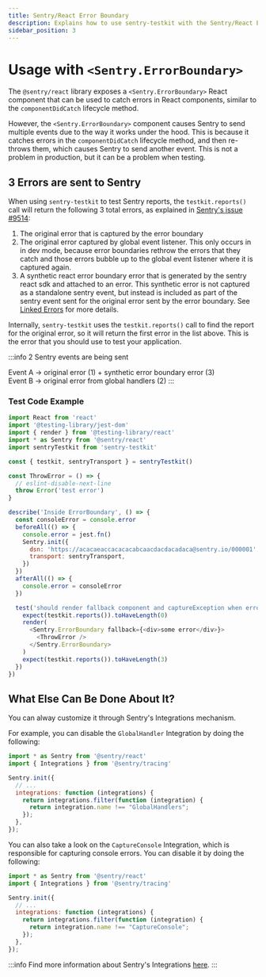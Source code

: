 ```yaml
---
title: Sentry/React Error Boundary
description: Explains how to use sentry-testkit with the Sentry/React Error Boundary
sidebar_position: 3
---
```


# Usage with `<Sentry.ErrorBoundary>`

The `@sentry/react` library exposes a `<Sentry.ErrorBoundary>` React component that can be used to catch errors in React components, similar to the `componentDidCatch` lifecycle method.

However, the `<Sentry.ErrorBoundary>` component causes Sentry to send multiple events due to the way it works under the hood. This is because it catches errors in the `componentDidCatch` lifecycle method, and then re-throws them, which causes Sentry to send another event. This is not a problem in production, but it can be a problem when testing.

## 3 Errors are sent to Sentry
When using `sentry-testkit` to test Sentry reports, the `testkit.reports()` call will return the following 3 total errors, as explained in [Sentry's issue #9514](https://github.com/getsentry/sentry-javascript/issues/9514#issuecomment-1805723611):

1. The original error that is captured by the error boundary
2. The original error captured by global event listener. This only occurs in in dev mode, because error boundaries rethrow the errors that they catch and those errors bubble up to the global event listener where it is captured again.
3. A synthetic react error boundary error that is generated by the sentry react sdk and attached to an error. This synthetic error is not captured as a standalone sentry event, but instead is included as part of the sentry event sent for the original error sent by the error boundary. See [Linked Errors](https://docs.sentry.io/platforms/javascript/guides/react/features/error-boundary/#linked-errors) for more details.

Internally, `sentry-testkit` uses the `testkit.reports()` call to find the report for the original error, so it will return the first error in the list above. This is the error that you should use to test your application.

:::info 2 Sentry events are being sent

Event A -> original error (1) + synthetic error boundary error (3)<br/>
Event B -> original error from global handlers (2)
:::



### Test Code Example

```javascript
import React from 'react'
import '@testing-library/jest-dom'
import { render } from '@testing-library/react'
import * as Sentry from '@sentry/react'
import sentryTestkit from 'sentry-testkit'

const { testkit, sentryTransport } = sentryTestkit()

const ThrowError = () => {
  // eslint-disable-next-line
  throw Error('test error')
}

describe('Inside ErrorBoundary', () => {
  const consoleError = console.error
  beforeAll(() => {
    console.error = jest.fn()
    Sentry.init({
      dsn: 'https://acacaeaccacacacabcaacdacdacadaca@sentry.io/000001',
      transport: sentryTransport,
    })
  })
  afterAll(() => {
    console.error = consoleError
  })

  test('should render fallback component and captureException when error is thrown', async () => {
    expect(testkit.reports()).toHaveLength(0)
    render(
      <Sentry.ErrorBoundary fallback={<div>some error</div>}>
        <ThrowError />
      </Sentry.ErrorBoundary>
    )
    expect(testkit.reports()).toHaveLength(3)
  })
})
```

## What Else Can Be Done About It?
You can alway customize it through Sentry's Integrations mechanism.

For example, you can disable the `GlobalHandler` Integration by doing the following:

```javascript
import * as Sentry from '@sentry/react'
import { Integrations } from '@sentry/tracing'

Sentry.init({
  // ...
  integrations: function (integrations) {
    return integrations.filter(function (integration) {
      return integration.name !== "GlobalHandlers";
    });
  },
});

```

You can also take a look on the `CaptureConsole` Integration, which is responsible for capturing console errors. You can disable it by doing the following:

```javascript
import * as Sentry from '@sentry/react'
import { Integrations } from '@sentry/tracing'

Sentry.init({
  // ...
  integrations: function (integrations) {
    return integrations.filter(function (integration) {
      return integration.name !== "CaptureConsole";
    });
  },
});
```

:::info
Find more information about Sentry's Integrations [here](https://docs.sentry.io/platforms/javascript/configuration/integrations).
:::
